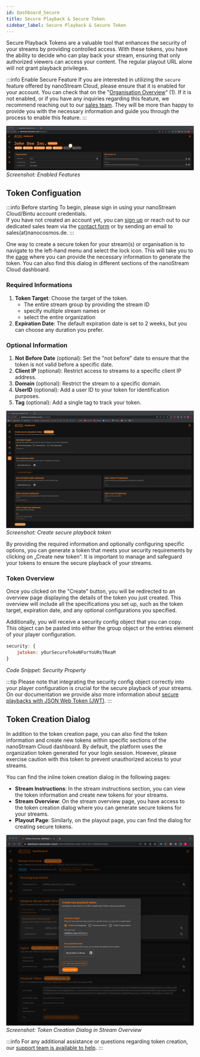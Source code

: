 ```yaml
---
id: Dashboard_Secure
title: Secure Playback & Secure Token
sidebar_label: Secure Playback & Secure Token
---
```


Secure Playback Tokens are a valuable tool that enhances the security of your streams by providing controlled access. With these tokens, you have the ability to decide who can play back your stream, ensuring that only authorized viewers can access your content. The regular playout URL alone will not grant playback privileges.

:::info Enable Secure Feature
If you are interested in utilizing the `secure` feature offered by nanoStream Cloud, please ensure that it is enabled for your account. You can check that on the "[Organisation Overview](https://dashboard.nanostream.cloud/organisation)“ (1). If it is not enabled, or if you have any inquiries regarding this feature, we recommend reaching out to our [sales team](https://www.nanocosmos.de/support). They will be more than happy to provide you with the necessary information and guide you through the process to enable this feature.
:::

![Screenshot: Enabled Features](../assets/cloud-frontend/cf-secure-feature.jpg)
*Screenshot: Enabled Features*

## Token Configuation


:::info Before starting
To begin, please sign in using your nanoStream Cloud/Bintu account credentials. <br/>
If you have not created an account yet, you can [sign up](https://dashboard.nanostream.cloud/auth?signup) or reach out to our dedicated sales team via the [contact form](https://www.nanocosmos.de/contact) or by sending an email to sales(at)nanocosmos.de.
:::

One way to create a secure token for your stream(s) or organisation is to navigate to the left-hand menu and select the lock icon. This will take you to the [page](https://dashboard.nanostream.cloud/secure/token) where you can provide the necessary information to generate the token. You can also find this dialog in different sections of the nanoStream Cloud dashboard.

### Required Informations

1. **Token Target**: Choose the target of the token.
   - The entire stream group by providing the stream ID
   - specify multiple stream names or
   - select the entire organization
2. **Expiration Date**: The default expiration date is set to 2 weeks, but you can choose any duration you prefer.

### Optional Information

1. **Not Before Date** (optional): Set the "not before" date to ensure that the token is not valid before a specific date.
2. **Client IP** (optional): Restrict access to streams to a specific client IP address.
3. **Domain** (optional): Restrict the stream to a specific domain.
4. **UserID** (optional): Add a user ID to your token for identification purposes.
5. **Tag** (optional): Add a single tag to track your token.

![Screenshot: Create secure playback token](../assets/cloud-frontend/cf-create-token.png)
*Screenshot: Create secure playback token*

By providing the required information and optionally configuring specific options, you can generate a token that meets your security requirements by clicking on „Create new token“. It is important to manage and safeguard your tokens to ensure the secure playback of your streams.

### Token Overview

Once you clicked on the "Create" button, you will be redirected to an overview page displaying the details of the token you just created. This overview will include all the specifications you set up, such as the token target, expiration date, and any optional configurations you specified.

Additionally, you will receive a security config object that you can copy. This object can be pasted into either the group object or the entries element of your player configuration.

```js
security: {
	jwtoken: yOurSecureTokeNForYoURsTReaM
}
```
*Code Snippet: Security Property*

:::tip
Please note that integrating the security config object correctly into your player configuration is crucial for the secure playback of your streams. On our documentation we provide also more information about [secure playbacks with JSON Web Token (JWT)](../nanoplayer/nanoplayer_security_jwt).
:::

## Token Creation Dialog

In addition to the token creation page, you can also find the token information and create new tokens within specific sections of the nanoStream Cloud dashboard. By default, the platform uses the organization token generated for your login session. However, please exercise caution with this token to prevent unauthorized access to your streams.

You can find the inline token creation dialog in the following pages:

- **Stream Instructions**: In the stream instructions section, you can view the token information and create new tokens for your streams.
- **Stream Overview**: On the stream overview page, you have access to the token creation dialog where you can generate secure tokens for your streams.
- **Playout Page**: Similarly, on the playout page, you can find the dialog for creating secure tokens.

![Screenshot: Token Creation Dialog in Stream Overview](../assets/cloud-frontend/cf-inline-token-creation.jpg)
*Screenshot: Token Creation Dialog in Stream Overview*

:::info
For any additional assistance or questions regarding token creation, our [support team is available to help](https://www.nanocosmos.de/support).
:::
